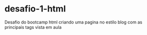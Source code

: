 # desafio-1-html
Desafio do bootcamp html criando uma pagina no estilo blog com as principais tags vista em aula
